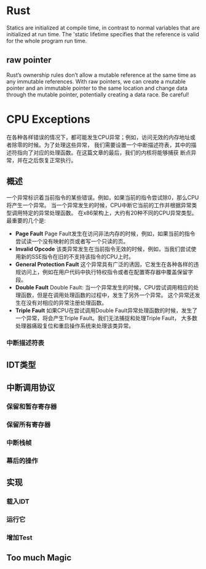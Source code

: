 # Rust
Statics are initialized at compile time, in contrast to normal variables that are initialized at run time.
The 'static lifetime specifies that the reference is valid for the whole program run time.

## raw pointer
Rust’s ownership rules don’t allow a mutable reference at the same time as any immutable references. With raw pointers, we can create a mutable pointer and an immutable pointer to the same location and change data through the mutable pointer, potentially creating a data race. Be careful!


# CPU Exceptions

在各种各样错误的情况下，都可能发生CPU异常；例如，访问无效的内存地址或者除零的时候。为了处理这些异常，
我们需要设置一个中断描述符表，其中的描述符指向了对应的处理函数。在这篇文章的最后，我们的内核将能够捕获
断点异常，并在之后恢复正常执行。

## 概述

一个异常标识着当前指令的某些错误。例如，如果当前的指令尝试除0，那么CPU将产生一个异常。
当一个异常发生的时候，CPU中断它当前的工作并根据异常类型调用特定的异常处理函数。
在x86架构上，大约有20种不同的CPU异常类型。最重要的几个是:
* **Page Fault**
    Page Fault发生在访问非法内存的时候，例如，如果当前的指令尝试读一个没有映射的页或者写一个只读的页。
* **Invalid Opcode**
    该类异常发生在当前指令无效的时候，例如，当我们尝试使用新的SSE指令在旧的不支持该指令的CPU上时。
* **General Protection Fault**
    这个异常具有广泛的诱因，它发生在各种各样的违规访问上，例如在用户代码中执行特权指令或者在配置寄存器中覆盖保留字段。
* **Double Fault**
    Double Fault: 当一个异常发生的时候，CPU尝试调用相应的处理函数，但是在调用处理函数的过程中，发生了另外一个异常。
    这个异常还发生在没有对相应的异常注册处理函数。
* **Triple Fault**
    如果CPU在尝试调用Double Fault异常处理函数的时候，发生了一个异常，将会产生Triple Fault。我们无法捕捉和处理Triple Fault，
    大多数处理器痛殴复位和重启操作系统来处理该类异常。
### 中断描述符表

## IDT类型

## 中断调用协议

### 保留和暂存寄存器

### 保留所有寄存器

### 中断栈帧

### 幕后的操作

## 实现

### 载入IDT

### 运行它

### 增加Test

## Too much Magic
